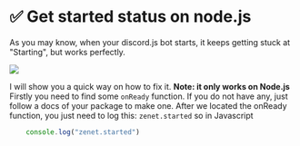 
# ✅ Get started status on node.js
As you may know, when your discord.js bot starts, it keeps getting stuck at "Starting", but works perfectly.

![](https://cdn.discordapp.com/attachments/911733230795911230/1003311674062798858/unknown.png)

I will show you a quick way on how to fix it. **Note: it only works on Node.js**
Firstly you need to find some `onReady` function. If you do not have any, just follow a docs of your package to make one. After we located the onReady function, you just need to log this:
`zenet.started` so in Javascript 

```jsx title="onReady.js"
    console.log("zenet.started")
```



